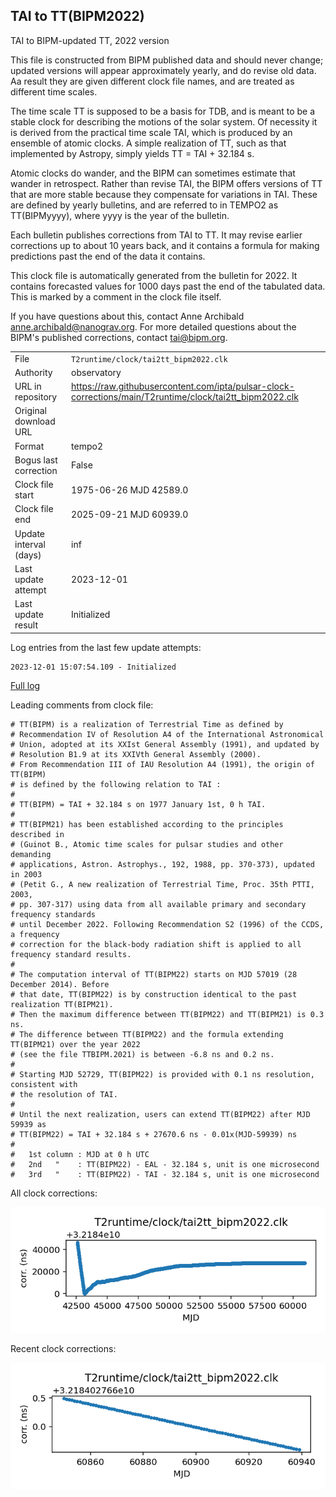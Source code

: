 
## TAI to TT(BIPM2022)

TAI to BIPM-updated TT, 2022 version

This file is constructed from BIPM published data and should
never change; updated versions will appear approximately
yearly, and do revise old data. Aa result they are given different
clock file names, and are treated as different time scales.

The time scale TT is supposed to be a basis for TDB, and is meant
to be a stable clock for describing the motions of the solar system.
Of necessity it is derived from the practical time scale TAI,
which is produced by an ensemble of atomic clocks. A simple
realization of TT, such as that implemented by Astropy,
simply yields TT = TAI + 32.184 s.

Atomic clocks do wander, and the BIPM can sometimes estimate
that wander in retrospect.  Rather than revise TAI, the BIPM
offers versions of TT that are more stable because they
compensate for variations in TAI. These are defined by yearly
bulletins, and are referred to in TEMPO2 as TT(BIPMyyyy), where
yyyy is the year of the bulletin.

Each bulletin publishes corrections from TAI to TT. It may
revise earlier corrections up to about 10 years back, and it
contains a formula for making predictions past the end of the
data it contains.

This clock file is automatically generated from the bulletin
for 2022. It contains forecasted values for 1000 days past the
end of the tabulated data. This is marked by a comment in the
clock file itself.

If you have questions about this, contact Anne Archibald
<anne.archibald@nanograv.org>. For more detailed questions
about the BIPM's published corrections, contact <tai@bipm.org>.

|     |     |
|:--- |:--- |
| File | `T2runtime/clock/tai2tt_bipm2022.clk` |
| Authority | observatory |
| URL in repository | <https://raw.githubusercontent.com/ipta/pulsar-clock-corrections/main/T2runtime/clock/tai2tt_bipm2022.clk> |
| Original download URL | <None> |
| Format | tempo2 |
| Bogus last correction | False |
| Clock file start | 1975-06-26 MJD 42589.0 |
| Clock file end | 2025-09-21 MJD 60939.0 |
| Update interval (days) | inf |
| Last update attempt | 2023-12-01 |
| Last update result | Initialized |

Log entries from the last few update attempts:
```
2023-12-01 15:07:54.109 - Initialized
```
[Full log](https://raw.githubusercontent.com/ipta/pulsar-clock-corrections/main/log/T2runtime/clock/tai2tt_bipm2022.clk.log)

Leading comments from clock file:

    # TT(BIPM) is a realization of Terrestrial Time as defined by
    # Recommendation IV of Resolution A4 of the International Astronomical
    # Union, adopted at its XXIst General Assembly (1991), and updated by
    # Resolution B1.9 at its XXIVth General Assembly (2000).
    # From Recommendation III of IAU Resolution A4 (1991), the origin of TT(BIPM)
    # is defined by the following relation to TAI :
    #
    # TT(BIPM) = TAI + 32.184 s on 1977 January 1st, 0 h TAI.
    #
    # TT(BIPM21) has been established according to the principles described in
    # (Guinot B., Atomic time scales for pulsar studies and other demanding
    # applications, Astron. Astrophys., 192, 1988, pp. 370-373), updated in 2003
    # (Petit G., A new realization of Terrestrial Time, Proc. 35th PTTI, 2003,
    # pp. 307-317) using data from all available primary and secondary frequency standards
    # until December 2022. Following Recommendation S2 (1996) of the CCDS, a frequency
    # correction for the black-body radiation shift is applied to all frequency standard results.
    #
    # The computation interval of TT(BIPM22) starts on MJD 57019 (28 December 2014). Before
    # that date, TT(BIPM22) is by construction identical to the past realization TT(BIPM21).
    # Then the maximum difference between TT(BIPM22) and TT(BIPM21) is 0.3 ns.
    # The difference between TT(BIPM22) and the formula extending TT(BIPM21) over the year 2022
    # (see the file TTBIPM.2021) is between -6.8 ns and 0.2 ns.
    #
    # Starting MJD 52729, TT(BIPM22) is provided with 0.1 ns resolution, consistent with
    # the resolution of TAI.
    #
    # Until the next realization, users can extend TT(BIPM22) after MJD 59939 as
    # TT(BIPM22) = TAI + 32.184 s + 27670.6 ns - 0.01x(MJD-59939) ns
    #
    #   1st column : MJD at 0 h UTC
    #   2nd   "    : TT(BIPM22) - EAL - 32.184 s, unit is one microsecond
    #   3rd   "    : TT(BIPM22) - TAI - 32.184 s, unit is one microsecond



All clock corrections:

![plot of all clock corrections](tai2tt_bipm2022.clk.png "All corrections")

Recent clock corrections:

![plot of recent clock corrections](tai2tt_bipm2022.clk.short.png "Recent corrections")

